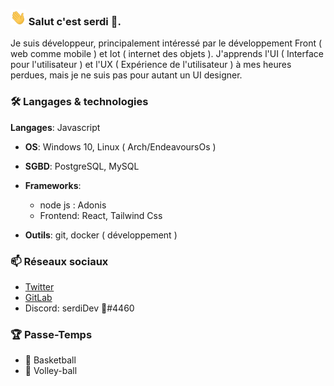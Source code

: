 ### <img src="https://github.com/serdiDev/serdiDev/blob/e96d637cd2c9c866a0e79139cfae52de81e7f5f1/hi.gif" width="25" height="25"/> Salut c'est serdi 🦁.
Je suis développeur, principalement intéressé par le développement Front ( web comme mobile ) et Iot ( internet des objets ). 
J'apprends l'UI ( Interface pour l'utilisateur ) et l'UX ( Expérience de l'utilisateur ) à mes heures perdues, mais je ne suis pas pour autant un UI designer.

<!--
**serdiDev/serdiDev** is a ✨ _special_ ✨ repository because its `README.md` (this file) appears on your GitHub profile.

Here are some ideas to get you started:

- 🔭 I’m currently working on ...
- 🌱 I’m currently learning ...
- 👯 I’m looking to collaborate on ...
- 🤔 I’m looking for help with ...
- 💬 Ask me about ...
- 📫 How to reach me: ...
- 😄 Pronouns: ...
- ⚡ Fun fact: ...
-->

### 🛠 Langages & technologies

**Langages**: Javascript

  - **OS**: Windows 10, Linux ( Arch/EndeavoursOs )

  - **SGBD**: PostgreSQL, MySQL

  - **Frameworks**:
    - node js : Adonis
    - Frontend: React, Tailwind Css

  - **Outils**: git, docker ( développement )

### 📫 Réseaux sociaux
- [Twitter](https://twitter.com/serdiDev)
- [GitLab](https://gitlab.com/serdiDev)
- Discord: serdiDev 🦁#4460

### 🏆 Passe-Temps
- 🏀 Basketball
- 🏐 Volley-ball

 
